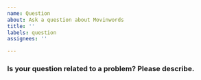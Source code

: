 ```yaml
---
name: Question
about: Ask a question about Movinwords
title: ''
labels: question
assignees: ''

---
```


### Is your question related to a problem? Please describe.
